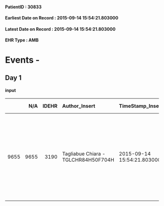 
#### PatientID : 30833
#### Earliest Date on Record : 2015-09-14 15:54:21.803000
#### Latest Date on Record : 2015-09-14 15:54:21.803000
#### EHR Type : AMB

# Events - 

## Day 1

#### input
|      |    N/A |   IDEHR | Author_Insert                       | TimeStamp_Insert           | EHRType   |   PatientID |   IDDigitalSignDocument | persone_vicine   |   Unnamed: 0_x.1 |   IDANAMNESI_SOCIALE | Patient   | FamigliaAltro   | Paziente_T   | FamigliaAltro_T   |   Non_Rilevabile_x.1 | Note_Non_Rilevabile_x.1   | opt_Problemi   | Note_I                                                                                                                                         | chk_contr_sintomi   | opt_paziente_a   | opt_famiglia_a   | opt_adeguatezza   | ds_note_ad                                                                                                                                                                   | opt_paziente_solo   | ds_note_con                                        | Caregiver_principale   | ds_familiari_coinv                                                            | opt_necessario   | opt_risorse_ec   | opt_paziente_psi   | opt_Ins_vol   | opt_inv_civile   | Needs     | Domestic partnership   | opt_famiglia_psi   |
|-----:|-------:|--------:|:------------------------------------|:---------------------------|:----------|------------:|------------------------:|:-----------------|-----------------:|---------------------:|:----------|:----------------|:-------------|:------------------|---------------------:|:--------------------------|:---------------|:-----------------------------------------------------------------------------------------------------------------------------------------------|:--------------------|:-----------------|:-----------------|:------------------|:-----------------------------------------------------------------------------------------------------------------------------------------------------------------------------|:--------------------|:---------------------------------------------------|:-----------------------|:------------------------------------------------------------------------------|:-----------------|:-----------------|:-------------------|:--------------|:-----------------|:----------|:-----------------------|:-------------------|
| 9655 |   9655 |    3190 | Tagliabue Chiara - TGLCHR84H50F704H | 2015-09-14 15:54:21.803000 | AMB       |       30833 |                  136578 | N/A              |             1412 |                  968 | Si#1      | Si#1            | No#0         | No#0              |                    0 | NR                        | Si#1           | Paziente in cura CT, attualmente clinicamente abbastanza stabile, figlio consapevole delle ridotte possibilit√† di beneficio della CT in atto. | controllo sintomi#0 | Indefinite#2     | Congruenti#1     | Da valutare#2     | La paziente ed il marito sono stati totalmente autosufficienti fino a qualche mese fa, da valutare la tenuta del marito come care giver in relazione all'evoluzione clinica. | No#0                | Vive con il marito Lino di 84 aa, autosufficiente. | husband                | Due figli: Walter che vive a Capriate e Eugenio che vive accanto ai genitori. | No#0             | Adeguate#1       | No#0               | No#0          | No#0             | Clinici#0 | Coniuge/Convivente#0   | No#0               |



